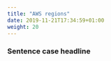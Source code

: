 ```yaml
---
title: "AWS regions"
date: 2019-11-21T17:34:59+01:00
weight: 20
---
```


### Sentence case headline
